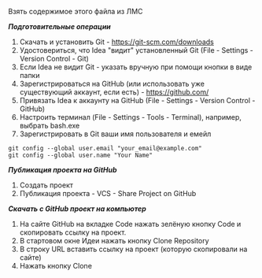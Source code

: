 Взять содержимое этого файла из ЛМС

***Подготовительные операции***
1. Скачать и установить Git - https://git-scm.com/downloads
2. Удостовериться, что Idea "видит" установленный Git (File - Settings - Version Control - Git)
3. Если Idea не видит Git - указать вручную при помощи кнопки в виде папки
4. Зарегистрироваться на GitHub (или использовать уже существующий аккаунт, если есть) - https://github.com/
5. Привязать Idea к аккаунту на GitHub (File - Settings - Version Control - GitHub)
6. Настроить терминал (File - Settings - Tools - Terminal), например, выбрать bash.exe
7. Зарегистрировать в Git ваши имя пользователя и емейл

````
git config --global user.email "your_email@example.com"
git config --global user.name "Your Name"
````

***Публикация проекта на GitHub***

1. Создать проект
2. Публикация проекта - VCS - Share Project on GitHub

***Скачать с GitHub проект на компьютер***

1. На сайте GitHub на вкладке Code нажать зелёную кнопку Code и скопировать ссылку на проект.
2. В стартовом окне Идеи нажать кнопку Clone Repository
3. В строку URL вставить ссылку на проект (которую скопировали на сайте)
4. Нажать кнопку Clone